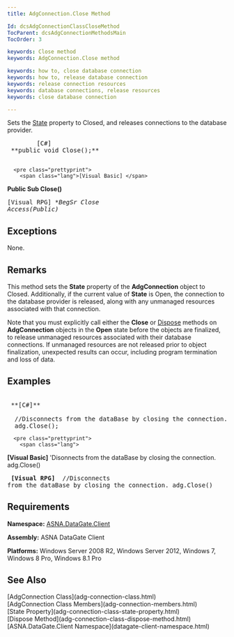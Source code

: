 ```yaml
---
title: AdgConnection.Close Method

Id: dcsAdgConnectionClassCloseMethod
TocParent: dcsAdgConnectionMethodsMain
TocOrder: 3

keywords: Close method
keywords: AdgConnection.Close method

keywords: how to, close database connection
keywords: how to, release database connection
keywords: release connection resources
keywords: database connections, release resources
keywords: close database connection

---
```


Sets the [ State](adg-connection-class-state-property.html) property to <span>Closed</span>, and releases connections to the database provider.
<pre class="prettyprint">
        <span class="lang">[C#]</span>
 **public void Close();** 
      </pre>
      <pre class="prettyprint">
        <span class="lang">[Visual Basic] </span>
 **Public Sub Close()** 
      </pre>
      <pre class="prettyprint">
        <span class="lang">[Visual RPG]</span>
 **BegSr Close Access(*Public)** 
      </pre>

## Exceptions

None.
## Remarks

This method sets the **State** property of the **AdgConnection** object to Closed. Additionally, if the current value of **State** is Open, the connection to the database provider is released, along with any unmanaged resources associated with that connection. 

Note that you must explicitly call either the <span> **Close** </span> or [Dispose](adg-connection-class-dispose-method.html) methods on <span> **AdgConnection** </span> objects in the **Open** state before the objects are finalized, to release unmanaged resources associated with their database connections. If unmanaged resources are not released prior to object finalization, unexpected results can occur, including program termination and loss of data.
## Examples

<pre class="prettyprint">
        <span class="lang">
 **[C#]** 
        </span>
  //Disconnects from the dataBase by closing the connection.
  adg.Close();</pre>
      <pre class="prettyprint">
        <span class="lang">
 **[Visual Basic]** 
        </span>
  'Disonnects from the dataBase by closing the connection.
  adg.Close()</pre>
      <pre class="prettyprint">
        <span class="lang">
 **[Visual RPG]** 
        </span>
  //Disconnects from the dataBase by closing the connection.
  adg.Close()</pre>

## Requirements

<span> **Namespace:** [ASNA.DataGate.Client](datagate-client-namespace.html) </span> 

<span> **Assembly:** ASNA DataGate Client</span> 

<span> **Platforms:** Windows Server 2008 R2, Windows Server 2012, Windows 7, Windows 8 Pro, Windows 8.1 Pro</span> 
## See Also

<dl />
      <span>
        [AdgConnection Class](adg-connection-class.html)
        <br />
        [AdgConnection Class Members](adg-connection-members.html)
        <br />
        [State Property](adg-connection-class-state-property.html)
        <br />
        [Dispose Method](adg-connection-class-dispose-method.html)
        <br />
        [ASNA.DataGate.Client Namespace](datagate-client-namespace.html)
        <br />
      </span>

